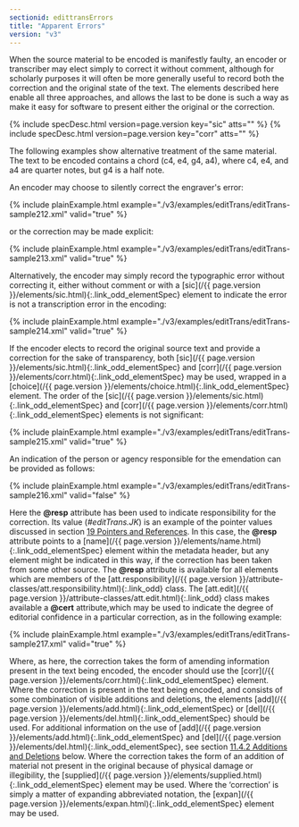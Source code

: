 ```yaml
---
sectionid: edittransErrors
title: "Apparent Errors"
version: "v3"
---
```




When the source material to be encoded is manifestly faulty, an encoder or transcriber
may
elect simply to correct it without comment, although for scholarly purposes it will
often be
more generally useful to record both the correction and the original state of the
text. The
elements described here enable all three approaches, and allows the last to be done
is such a
way as make it easy for software to present either the original or the correction.



{% include specDesc.html version=page.version key="sic" atts="" %}
{% include specDesc.html version=page.version key="corr" atts="" %}



The following examples show alternative treatment of the same material. The text to
be
encoded contains a chord (c4, e4, g4, a4), where c4, e4, and a4 are quarter notes,
but g4 is a
half note.

An encoder may choose to silently correct the engraver's error:

{% include plainExample.html example="./v3/examples/editTrans/editTrans-sample212.xml" valid="true" %}


or the correction may be made explicit:

{% include plainExample.html example="./v3/examples/editTrans/editTrans-sample213.xml" valid="true" %}


Alternatively, the encoder may simply record the typographic error without correcting
it,
either without comment or with a [sic](/{{ page.version }}/elements/sic.html){:.link_odd_elementSpec} element to indicate the error is
not a transcription error in the encoding:

{% include plainExample.html example="./v3/examples/editTrans/editTrans-sample214.xml" valid="true" %}


If the encoder elects to record the original source text and provide a correction
for the
sake of transparency, both [sic](/{{ page.version }}/elements/sic.html){:.link_odd_elementSpec} and [corr](/{{ page.version }}/elements/corr.html){:.link_odd_elementSpec} may be
used, wrapped in a [choice](/{{ page.version }}/elements/choice.html){:.link_odd_elementSpec} element. The order of the [sic](/{{ page.version }}/elements/sic.html){:.link_odd_elementSpec} and [corr](/{{ page.version }}/elements/corr.html){:.link_odd_elementSpec} elements is not significant:

{% include plainExample.html example="./v3/examples/editTrans/editTrans-sample215.xml" valid="true" %}


An indication of the person or agency responsible for the emendation can be provided
as
follows:

{% include plainExample.html example="./v3/examples/editTrans/editTrans-sample216.xml" valid="false" %}


Here the **@resp** attribute has been used to indicate responsibility for the
correction. Its value (*#editTrans.JK*) is an example of the pointer
values discussed in section <a class="link_ptr" title="Pointers and References" href="/{{ page.version }}/guidelines/ptrRef.html">19 Pointers and References</a>. In this case, the **@resp**
attribute points to a [name](/{{ page.version }}/elements/name.html){:.link_odd_elementSpec} element within the metadata header, but any
element might be indicated in this way, if the correction has been taken from some
other
source. The **@resp** attribute is available for all elements which are members of the
[att.responsibility](/{{ page.version }}/attribute-classes/att.responsibility.html){:.link_odd} class. The [att.edit](/{{ page.version }}/attribute-classes/att.edit.html){:.link_odd} class makes available a **@cert** attribute,which may be used to
indicate the degree of editorial confidence in a particular correction, as in the
following
example:

{% include plainExample.html example="./v3/examples/editTrans/editTrans-sample217.xml" valid="true" %}


Where, as here, the correction takes the form of amending information present in the
text
being encoded, the encoder should use the [corr](/{{ page.version }}/elements/corr.html){:.link_odd_elementSpec} element. Where the
correction is present in the text being encoded, and consists of some combination
of visible
additions and deletions, the elements [add](/{{ page.version }}/elements/add.html){:.link_odd_elementSpec} or [del](/{{ page.version }}/elements/del.html){:.link_odd_elementSpec}
should be used. For additional information on the use of [add](/{{ page.version }}/elements/add.html){:.link_odd_elementSpec} and [del](/{{ page.version }}/elements/del.html){:.link_odd_elementSpec}, see section 
<a class="link_ptr" title="Additions and Deletions" href="/{{ page.version }}/guidelines/editTrans.html#edittransAddDel">11.4.2 Additions and Deletions</a> below. Where the
correction takes the form of an addition of material not present in the original because
of
physical damage or illegibility, the [supplied](/{{ page.version }}/elements/supplied.html){:.link_odd_elementSpec} element may be used. Where
the ‘correction’ is simply a matter of expanding abbreviated notation, the
[expan](/{{ page.version }}/elements/expan.html){:.link_odd_elementSpec} element may be used.

